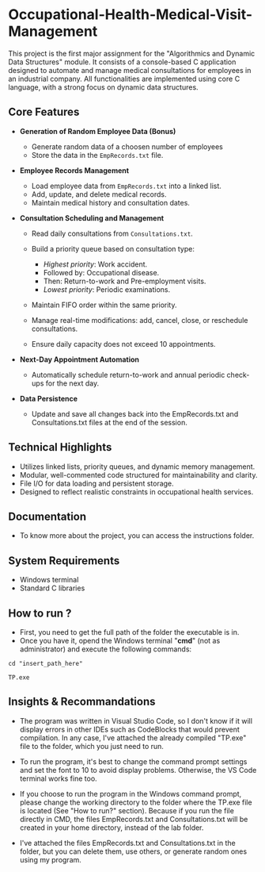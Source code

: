 # Occupational-Health-Medical-Visit-Management
This project is the first major assignment for the "Algorithmics and Dynamic Data Structures" module. It consists of a console-based C application designed to automate and manage medical consultations for employees in an industrial company. All functionalities are implemented using core C language, with a strong focus on dynamic data structures.

## Core Features
* **Generation of Random Employee Data (Bonus)**

	* Generate random data of a choosen number of employees
 	* Store the data in the `EmpRecords.txt` file. 

* **Employee Records Management**
  
	* Load employee data from `EmpRecords.txt` into a linked list.
	* Add, update, and delete medical records.
  	* Maintain medical history and consultation dates.
 
* **Consultation Scheduling and Management**

	* Read daily consultations from `Consultations.txt`.
	* Build a priority queue based on consultation type:
    
		* *Highest priority*: Work accident.
		* Followed by: Occupational disease.
		* Then: Return-to-work and Pre-employment visits.
		* *Lowest priority*: Periodic examinations.
	* Maintain FIFO order within the same priority.
	* Manage real-time modifications: add, cancel, close, or reschedule consultations.
	* Ensure daily capacity does not exceed 10 appointments.

* **Next-Day Appointment Automation**

	* Automatically schedule return-to-work and annual periodic check-ups for the next day.
 
* **Data Persistence**

	* Update and save all changes back into the EmpRecords.txt and Consultations.txt files at the end of the session.

## Technical Highlights
* Utilizes linked lists, priority queues, and dynamic memory management.
* Modular, well-commented code structured for maintainability and clarity.
* File I/O for data loading and persistent storage.
* Designed to reflect realistic constraints in occupational health services.

## Documentation
* To know more about the project, you can access the instructions folder.

## System Requirements
* Windows terminal
* Standard C libraries

## How to run ?
* First, you need to get the full path of the folder the executable is in.
* Once you have it, opend the Windows terminal "**cmd**" (not as administrator) and execute the following commands:
```
cd "insert_path_here"
```
```
TP.exe
```

## Insights & Recommandations

* The program was written in Visual Studio Code, so I don't know if it will display errors in other IDEs such as CodeBlocks that would prevent compilation. In any case, I've attached the already compiled "TP.exe" file to the folder, which you just need to run.

* To run the program, it's best to change the command prompt settings and set the font to 10 to avoid display problems. Otherwise, the VS Code terminal works fine too.

* If you choose to run the program in the Windows command prompt, please change the working directory to the folder where the TP.exe file is located (See "How to run?" section). Because if you run the file directly in CMD, the files EmpRecords.txt and Consultations.txt will be created in your home directory, instead of the lab folder.

* I've attached the files EmpRecords.txt and Consultations.txt in the folder, but you can delete them, use others, or generate random ones using my program.
